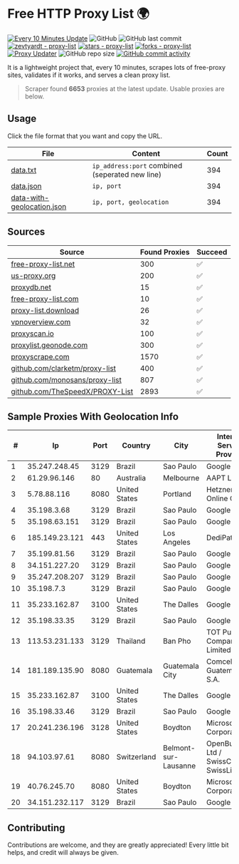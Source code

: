 
# Free HTTP Proxy List 🌍

[![Every 10 Minutes Update](https://github.com/mertguvencli/http-proxy-list/actions/workflows/main.yml/badge.svg?branch=main)](https://github.com/mertguvencli/http-proxy-list/actions/workflows/main.yml)
![GitHub](https://img.shields.io/github/license/mertguvencli/http-proxy-list)
![GitHub last commit](https://img.shields.io/github/last-commit/mertguvencli/http-proxy-list)
[![zevtyardt - proxy-list](https://img.shields.io/static/v1?label=zevtyardt&message=proxy-list&color=blue&logo=github)](https://github.com/zevtyardt/proxy-list "Go to GitHub repo")
[![stars - proxy-list](https://img.shields.io/github/stars/zevtyardt/proxy-list?style=social)](https://github.com/zevtyardt/proxy-list)
[![forks - proxy-list](https://img.shields.io/github/forks/zevtyardt/proxy-list?style=social)](https://github.com/zevtyardt/proxy-list)
[![Proxy Updater](https://github.com/zevtyardt/proxy-list/workflows/Proxy%20Updater/badge.svg)](https://github.com/zevtyardt/proxy-list/actions?query=workflow:"Proxy+Updater")
![GitHub repo size](https://img.shields.io/github/repo-size/zevtyardt/proxy-list)
[![GitHub commit activity](https://img.shields.io/github/commit-activity/m/zevtyardt/proxy-list?logo=commits)](https://github.com/zevtyardt/proxy-list/commits/main)

It is a lightweight project that, every 10 minutes, scrapes lots of free-proxy sites, validates if it works, and serves a clean proxy list.

> Scraper found **6653** proxies at the latest update. Usable proxies are below.

## Usage

Click the file format that you want and copy the URL.

|File|Content|Count|
|----|-------|-----|
|[data.txt](https://raw.githubusercontent.com/mertguvencli/http-proxy-list/main/proxy-list/data.txt)|`ip_address:port` combined (seperated new line)|394|
|[data.json](https://raw.githubusercontent.com/mertguvencli/http-proxy-list/main/proxy-list/data.json)|`ip, port`|394|
|[data-with-geolocation.json](https://raw.githubusercontent.com/mertguvencli/http-proxy-list/main/proxy-list/data-with-geolocation.json)|`ip, port, geolocation`|394|

## Sources

|Source|Found Proxies|Succeed|
|------|-------------|-------|
|[free-proxy-list.net](https://free-proxy-list.net)|300|✅|
|[us-proxy.org](https://www.us-proxy.org)|200|✅|
|[proxydb.net](http://proxydb.net)|15|✅|
|[free-proxy-list.com](https://free-proxy-list.com/?page=&port=&type%5B%5D=http&type%5B%5D=https&up_time=0&search=Search)|10|✅|
|[proxy-list.download](https://www.proxy-list.download/HTTP)|26|✅|
|[vpnoverview.com](https://vpnoverview.com/privacy/anonymous-browsing/free-proxy-servers)|32|✅|
|[proxyscan.io](https://www.proxyscan.io)|100|✅|
|[proxylist.geonode.com](https://proxylist.geonode.com/api/proxy-list?limit=300&page=1&sort_by=lastChecked&sort_type=desc&protocols=http,https)|300|✅|
|[proxyscrape.com](https://api.proxyscrape.com/v2/?request=displayproxies&protocol=http&timeout=10000&country=all&ssl=all&anonymity=all)|1570|✅|
|[github.com/clarketm/proxy-list](https://raw.githubusercontent.com/clarketm/proxy-list/master/proxy-list-raw.txt)|400|✅|
|[github.com/monosans/proxy-list](https://raw.githubusercontent.com/monosans/proxy-list/main/proxies/http.txt)|807|✅|
|[github.com/TheSpeedX/PROXY-List](https://raw.githubusercontent.com/TheSpeedX/PROXY-List/master/http.txt)|2893|✅|


## Sample Proxies With Geolocation Info

|#|Ip|Port|Country|City|Internet Service Provider|
|-|--|----|-------|----|-------------------------|
|1|35.247.248.45|3129|Brazil|Sao Paulo|Google LLC|
|2|61.29.96.146|80|Australia|Melbourne|AAPT Limited|
|3|5.78.88.116|8080|United States|Portland|Hetzner Online GmbH|
|4|35.198.3.68|3129|Brazil|Sao Paulo|Google LLC|
|5|35.198.63.151|3129|Brazil|Sao Paulo|Google LLC|
|6|185.149.23.121|443|United States|Los Angeles|DediPath|
|7|35.199.81.56|3129|Brazil|Sao Paulo|Google LLC|
|8|34.151.227.20|3129|Brazil|Sao Paulo|Google LLC|
|9|35.247.208.207|3129|Brazil|Sao Paulo|Google LLC|
|10|35.198.7.3|3129|Brazil|Sao Paulo|Google LLC|
|11|35.233.162.87|3100|United States|The Dalles|Google LLC|
|12|35.198.33.35|3129|Brazil|Sao Paulo|Google LLC|
|13|113.53.231.133|3129|Thailand|Ban Pho|TOT Public Company Limited|
|14|181.189.135.90|8080|Guatemala|Guatemala City|Comcel Guatemala S.A.|
|15|35.233.162.87|3100|United States|The Dalles|Google LLC|
|16|35.198.33.46|3129|Brazil|Sao Paulo|Google LLC|
|17|20.241.236.196|3128|United States|Boydton|Microsoft Corporation|
|18|94.103.97.61|8080|Switzerland|Belmont-sur-Lausanne|OpenBusiness Ltd / SwissCenter / SwissLink|
|19|40.76.245.70|8080|United States|Boydton|Microsoft Corporation|
|20|34.151.232.117|3129|Brazil|Sao Paulo|Google LLC|



## Contributing

Contributions are welcome, and they are greatly appreciated! Every
little bit helps, and credit will always be given.

